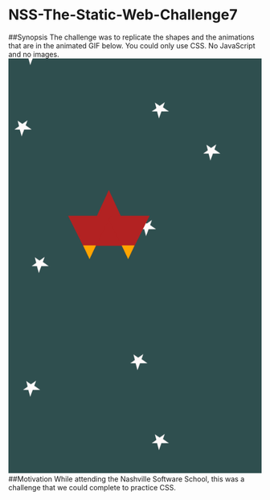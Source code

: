 # NSS-The-Static-Web-Challenge7
##Synopsis
The challenge was to replicate the shapes and the animations that are in the animated GIF below. You could only use CSS. No JavaScript and no images.
![Example](img/example.gif)
##Motivation
While attending the Nashville Software School, this was a challenge that we could complete to practice CSS.
